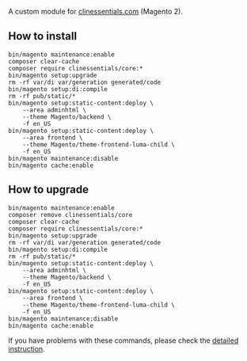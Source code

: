 A custom module for [clinessentials.com](https://www.clinessentials.com) (Magento 2).  

## How to install
```
bin/magento maintenance:enable
composer clear-cache
composer require clinessentials/core:*
bin/magento setup:upgrade
rm -rf var/di var/generation generated/code
bin/magento setup:di:compile
rm -rf pub/static/*
bin/magento setup:static-content:deploy \
	--area adminhtml \
	--theme Magento/backend \
	-f en_US
bin/magento setup:static-content:deploy \
	--area frontend \
	--theme Magento/theme-frontend-luma-child \
	-f en_US
bin/magento maintenance:disable
bin/magento cache:enable
```

## How to upgrade
```
bin/magento maintenance:enable
composer remove clinessentials/core
composer clear-cache
composer require clinessentials/core:*
bin/magento setup:upgrade
rm -rf var/di var/generation generated/code
bin/magento setup:di:compile
rm -rf pub/static/*
bin/magento setup:static-content:deploy \
	--area adminhtml \
	--theme Magento/backend \
	-f en_US
bin/magento setup:static-content:deploy \
	--area frontend \
	--theme Magento/theme-frontend-luma-child \
	-f en_US
bin/magento maintenance:disable
bin/magento cache:enable
```

If you have problems with these commands, please check the [detailed instruction](https://mage2.pro/t/263).
